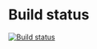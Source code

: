 # Build status

[![Build status](https://ci.appveyor.com/api/projects/status/it6ucop9tllgctwy?svg=true)](https://ci.appveyor.com/project/alena-suhih/auto-pattern-task1)